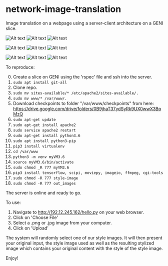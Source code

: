 # network-image-translation
Image translation on a webpage using a server-client architecture on a GENI slice.

![Alt text](images/hassan.jpg?raw=true "Title")
![Alt text](images/la_muse.jpg?raw=true "Title")
![Alt text](images/hassan_translated.jpg?raw=true "Title")

![Alt text](images/dina.jpg?raw=true "Title")
![Alt text](images/scream.jpg?raw=true "Title")
![Alt text](images/dina_translated.jpg?raw=true "Title")

![Alt text](images/nataniel.jpg?raw=true "Title")
![Alt text](images/wave.jpg?raw=true "Title")
![Alt text](images/nataniel_translated.jpg?raw=true "Title")


To reproduce:

0. Create a slice on GENI using the 'rspec' file and ssh into the server.
1. ```sudo apt install git-all```
2. Clone repo.
3. ```sudo mv sites-available/* /etc/apache2/sites-available/.```
4. ```sudo mv www/* /var/www/.```
5. Download checkpoints to folder "/var/www/checkpoints" from here: https://drive.google.com/drive/folders/0B9jhaT37ydSyRk9UX0wwX3BpMzQ
6. ```sudo apt-get update```
7. ```sudo apt-get install apache2```
8. ```sudo service apache2 restart```
9. ```sudo apt-get install python3.6```
10. ```sudo apt install python3-pip```
11. ```pip3 install virtualenv```
12. ```cd /var/www```
13. ```python3 -m venv myVM3.6```
14. ```source myVM3.6/bin/activate```
15. ```sudo chmod _R 777 myVM3.6```
16. ```pip3 install tensorflow, scipi, moviepy, imageio, ffmpeg, cgi-tools```
17. ```sudo chmod -R 777 style-image```
18. ```sudo chmod -R 777 out_images```

The server is online and ready to go.

To use:

1. Navigate to http://192.12.245.162/hello.py on your web browser.
2. Click on 'Choose File'
3. Select a .png or .jpg image from your computer.
4. Click on 'Upload'

The system will randomly select one of our style images. It will then present your original input, the style image used as well as the resulting stylized image which contains your original content with the style of the style image.

Enjoy!
